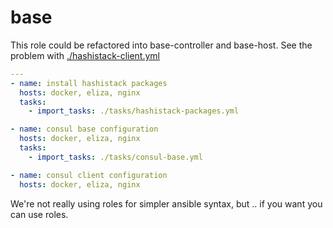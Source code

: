# base

This role could be refactored into base-controller and base-host. See the
problem with [./hashistack-client.yml](./hashistack-client.yml)

```yaml
---
- name: install hashistack packages
  hosts: docker, eliza, nginx
  tasks:
    - import_tasks: ./tasks/hashistack-packages.yml

- name: consul base configuration
  hosts: docker, eliza, nginx
  tasks:
    - import_tasks: ./tasks/consul-base.yml

- name: consul client configuration
  hosts: docker, eliza, nginx
```

We're not really using roles for simpler ansible syntax, but .. if you want
you can use roles.
